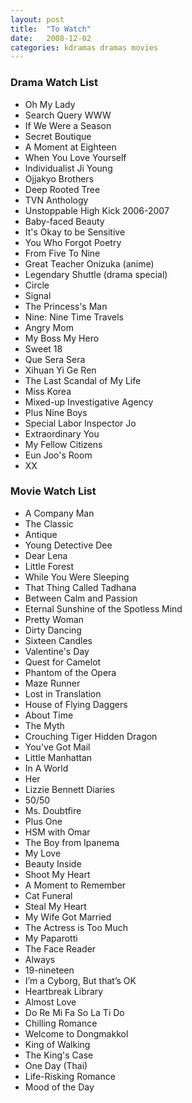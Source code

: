 ```yaml
---
layout: post
title:  "To Watch"
date:   2008-12-02
categories: kdramas dramas movies
---
```


### Drama Watch List

* Oh My Lady
* Search Query WWW
* If We Were a Season
* Secret Boutique
* A Moment at Eighteen
* When You Love Yourself
* Individualist Ji Young
* Ojjakyo Brothers
* Deep Rooted Tree
* TVN Anthology
* Unstoppable High Kick 2006-2007
* Baby-faced Beauty
* It's Okay to be Sensitive
* You Who Forgot Poetry
* From Five To Nine
* Great Teacher Onizuka (anime)
* Legendary Shuttle (drama special)
* Circle
* Signal
* The Princess's Man
* Nine: Nine Time Travels
* Angry Mom
* My Boss My Hero
* Sweet 18
* Que Sera Sera
* Xihuan Yi Ge Ren
* The Last Scandal of My Life
* Miss Korea
* Mixed-up Investigative Agency
* Plus Nine Boys
* Special Labor Inspector Jo
* Extraordinary You
* My Fellow Citizens
* Eun Joo's Room
* XX

### Movie Watch List

* A Company Man
* The Classic
* Antique
* Young Detective Dee
* Dear Lena
* Little Forest
* While You Were Sleeping
* That Thing Called Tadhana
* Between Calm and Passion
* Eternal Sunshine of the Spotless Mind
* Pretty Woman
* Dirty Dancing
* Sixteen Candles
* Valentine's Day
* Quest for Camelot
* Phantom of the Opera
* Maze Runner
* Lost in Translation
* House of Flying Daggers
* About Time
* The Myth
* Crouching Tiger Hidden Dragon
* You've Got Mail
* Little Manhattan
* In A World
* Her
* Lizzie Bennett Diaries
* 50/50
* Ms. Doubtfire
* Plus One
* HSM with Omar
* The Boy from Ipanema
* My Love
* Beauty Inside
* Shoot My Heart
* A Moment to Remember
* Cat Funeral
* Steal My Heart
* My Wife Got Married
* The Actress is Too Much
* My Paparotti
* The Face Reader
* Always
* 19-nineteen
* I’m a Cyborg, But that’s OK
* Heartbreak Library
* Almost Love
* Do Re Mi Fa So La Ti Do
* Chilling Romance
* Welcome to Dongmakkol
* King of Walking
* The King's Case
* One Day (Thai)
* Life-Risking Romance
* Mood of the Day

